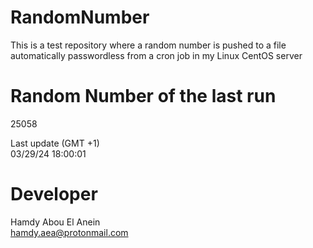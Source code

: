 # RandomNumber    
This is a test repository where a random number is pushed to a file automatically passwordless from a cron job in my Linux CentOS server    
# Random Number of the last run   
25058
      
Last update (GMT +1)    
03/29/24 18:00:01
# Developer    
Hamdy Abou El Anein   
hamdy.aea@protonmail.com
